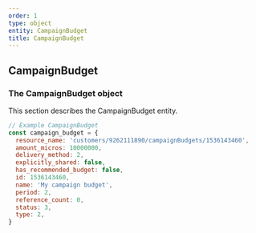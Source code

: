 ```yaml
---
order: 1
type: object
entity: CampaignBudget
title: CampaignBudget
---
```


## CampaignBudget

### The CampaignBudget object

This section describes the CampaignBudget entity.

```javascript
// Example CampaignBudget
const campaign_budget = {
  resource_name: 'customers/9262111890/campaignBudgets/1536143460',
  amount_micros: 10000000,
  delivery_method: 2,
  explicitly_shared: false,
  has_recommended_budget: false,
  id: 1536143460,
  name: 'My campaign budget',
  period: 2,
  reference_count: 0,
  status: 3,
  type: 2,
}
```
